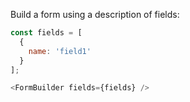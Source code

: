 
Build a form using a description of fields:

```js
const fields = [
  {
    name: 'field1'
  }
];

<FormBuilder fields={fields} />
```

